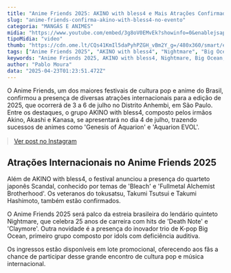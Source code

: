 ```yaml
---
title: "Anime Friends 2025: AKINO with bless4 e Mais Atrações Confirmadas para o Festival!"
slug: "anime-friends-confirma-akino-with-bless4-no-evento"
categoria: "MANGÁS E ANIMES"
midia: "https://www.youtube.com/embed/3g8oV0EMvEk?showinfo=0&enablejsapi=1"
tipoMidia: "video"
thumb: "https://cdn.ome.lt/CQs41KmIl5daPyhPZGH_vBm2Y_g=/480x360/smart/extras/conteudos/Design_sem_nome_-_2025-04-22T214817.360.png"
tags: ["Anime Friends 2025", "AKINO with bless4", "Nightmare", "Big Ocean", "cultura pop", "animes", "festival de anime", "São Paulo"]
keywords: "Anime Friends 2025, AKINO with bless4, Nightmare, Big Ocean, cultura pop, animes, festival de anime, São Paulo"
author: "Pablo Moura"
data: "2025-04-23T01:23:51.472Z"
---
```


O Anime Friends, um dos maiores festivais de cultura pop e anime do Brasil, confirmou a presença de diversas atrações internacionais para a edição de 2025, que ocorrerá de 3 a 6 de julho no Distrito Anhembi, em São Paulo. Entre os destaques, o grupo AKINO with bless4, composto pelos irmãos Akino, Akashi e Kanasa, se apresentará no dia 4 de julho, trazendo sucessos de animes como 'Genesis of Aquarion' e 'Aquarion EVOL'.

<blockquote class="instagram-media" data-instgrm-permalink="https://www.instagram.com/p/DIw8wtjSRG_/" data-instgrm-version="14" style="width:100%; max-width:540px; margin:1rem auto;"><a href="https://www.instagram.com/p/DIw8wtjSRG_/">Ver post no Instagram</a></blockquote>

## Atrações Internacionais no Anime Friends 2025

Além de AKINO with bless4, o festival anunciou a presença do quarteto japonês Scandal, conhecido por temas de 'Bleach' e 'Fullmetal Alchemist Brotherhood'. Os veteranos do tokusatsu, Takumi Tsutsui e Takumi Hashimoto, também estão confirmados.

O Anime Friends 2025 será palco da estreia brasileira do lendário quinteto Nightmare, que celebra 25 anos de carreira com hits de 'Death Note' e 'Claymore'. Outra novidade é a presença do inovador trio de K-pop Big Ocean, primeiro grupo composto por idols com deficiência auditiva.

Os ingressos estão disponíveis em lote promocional, oferecendo aos fãs a chance de participar desse grande encontro de cultura pop e música internacional.